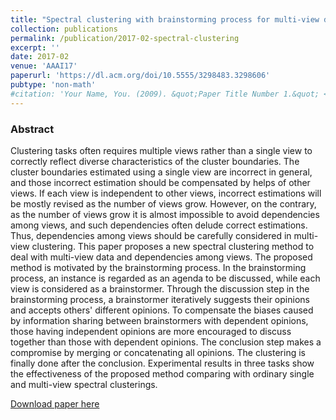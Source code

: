 ```yaml
---
title: "Spectral clustering with brainstorming process for multi-view data"
collection: publications
permalink: /publication/2017-02-spectral-clustering
excerpt: ''
date: 2017-02
venue: 'AAAI17'
paperurl: 'https://dl.acm.org/doi/10.5555/3298483.3298606'
pubtype: 'non-math'
#citation: 'Your Name, You. (2009). &quot;Paper Title Number 1.&quot; <i>Journal 1</i>. 1(1).'
---
```


### Abstract

Clustering tasks often requires multiple views rather than a single view to correctly reflect diverse characteristics of the cluster boundaries. The cluster boundaries estimated using a single view are incorrect in general, and those incorrect estimation should be compensated by helps of other views. If each view is independent to other views, incorrect estimations will be mostly revised as the number of views grow. However, on the contrary, as the number of views grow it is almost impossible to avoid dependencies among views, and such dependencies often delude correct estimations. Thus, dependencies among views should be carefully considered in multi-view clustering. This paper proposes a new spectral clustering method to deal with multi-view data and dependencies among views. The proposed method is motivated by the brainstorming process. In the brainstorming process, an instance is regarded as an agenda to be discussed, while each view is considered as a brainstormer. Through the discussion step in the brainstorming process, a brainstormer iteratively suggests their opinions and accepts others' different opinions. To compensate the biases caused by information sharing between brainstormers with dependent opinions, those having independent opinions are more encouraged to discuss together than those with dependent opinions. The conclusion step makes a compromise by merging or concatenating all opinions. The clustering is finally done after the conclusion. Experimental results in three tasks show the effectiveness of the proposed method comparing with ordinary single and multi-view spectral clusterings.

[Download paper here](https://dl.acm.org/doi/10.5555/3298483.3298606)
